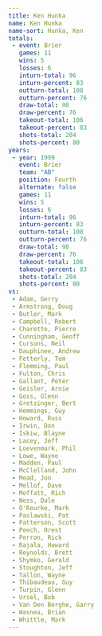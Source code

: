 ```yaml
---
title: Ken Hunka
name: Ken Hunka
name-sort: Hunka, Ken
totals:
 - event: Brier
   games: 11
   wins: 5
   losses: 6
   inturn-total: 96
   inturn-percent: 83
   outturn-total: 108
   outturn-percent: 76
   draw-total: 98
   draw-percent: 76
   takeout-total: 106
   takeout-percent: 83
   shots-total: 204
   shots-percent: 80
years:
 - year: 1999
   event: Brier
   team: "AB"
   position: Fourth
   alternate: false
   games: 11
   wins: 5
   losses: 6
   inturn-total: 96
   inturn-percent: 83
   outturn-total: 108
   outturn-percent: 76
   draw-total: 98
   draw-percent: 76
   takeout-total: 106
   takeout-percent: 83
   shots-total: 204
   shots-percent: 80
vs:
 - Adam, Gerry
 - Armstrong, Doug
 - Butler, Mark
 - Campbell, Robert
 - Charette, Pierre
 - Cunningham, Geoff
 - Cursons, Neil
 - Dauphinee, Andrew
 - Fetterly, Tom
 - Flemming, Paul
 - Fulton, Chris
 - Gallant, Peter
 - Geisler, Arnie
 - Goss, Glenn
 - Gretzinger, Bert
 - Hemmings, Guy
 - Howard, Russ
 - Irwin, Don
 - Iskiw, Blayne
 - Lacey, Jeff
 - Loevenmark, Phil
 - Lowe, Wayne
 - Madden, Paul
 - McClelland, John
 - Mead, Jon
 - Mellof, Dave
 - Moffatt, Rich
 - Ness, Dale
 - O'Rourke, Mark
 - Paslawski, Pat
 - Patterson, Scott
 - Peech, Orest
 - Perron, Rick
 - Rajala, Howard
 - Reynolds, Brett
 - Shymko, Gerald
 - Stoughton, Jeff
 - Tallon, Wayne
 - Thibaudeau, Guy
 - Turpin, Glenn
 - Ursel, Bob
 - Van Den Berghe, Garry
 - Wasnea, Brian
 - Whittle, Mark
---
```

